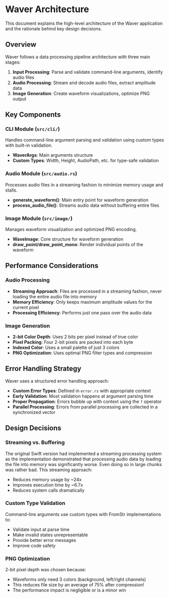# Waver Architecture

This document explains the high-level architecture of the Waver application
and the rationale behind key design decisions.

## Overview

Waver follows a data processing pipeline architecture with three main stages:

1. **Input Processing**: Parse and validate command-line arguments, identify audio files
2. **Audio Processing**: Stream and decode audio files, extract amplitude data
3. **Image Generation**: Create waveform visualizations, optimize PNG output

## Key Components

### CLI Module (`src/cli/`)
Handles command-line argument parsing and validation using custom types with built-in validation.

- **WaverArgs**: Main arguments structure
- **Custom Types**: Width, Height, AudioPath, etc. for type-safe validation

### Audio Module (`src/audio.rs`)
Processes audio files in a streaming fashion to minimize memory usage and stalls.

- **generate_waveform()**: Main entry point for waveform generation
- **process_audio_file()**: Streams audio data without buffering entire files

### Image Module (`src/image/`)
Manages waveform visualization and optimized PNG encoding.

- **WaveImage**: Core structure for waveform generation
- **draw_point/draw_point_mono**: Render individual points of the waveform

## Performance Considerations

### Audio Processing
- **Streaming Approach**: Files are processed in a streaming fashion, never loading the entire audio file into memory
- **Memory Efficiency**: Only keeps maximum amplitude values for the current pixel
- **Processing Efficiency**: Performs just one pass over the audio data

### Image Generation
- **2-bit Color Depth**: Uses 2 bits per pixel instead of true color
- **Pixel Packing**: Four 2-bit pixels are packed into each byte
- **Indexed Color**: Uses a small palette of just 3 colors
- **PNG Optimization**: Uses optimal PNG filter types and compression

## Error Handling Strategy

Waver uses a structured error handling approach:
- **Custom Error Types**: Defined in `error.rs` with appropriate context
- **Early Validation**: Most validation happens at argument parsing time
- **Proper Propagation**: Errors bubble up with context using the `?` operator
- **Parallel Processing**: Errors from parallel processing are collected in a synchronized vector

## Design Decisions

### Streaming vs. Buffering
The original Swift version had implemented a streaming processing system as the
implementation demonstrated that processing audio data by loading the
file into memory was significantly worse.  Even doing so in large chunks was
rather bad.  This streaming approach:
- Reduces memory usage by ~24x
- Improves execution time by ~6.7x
- Reduces system calls dramatically

### Custom Type Validation
Command-line arguments use custom types with FromStr implementations to:
- Validate input at parse time
- Make invalid states unrepresentable
- Provide better error messages
- Improve code safety

### PNG Optimization
2-bit pixel depth was chosen because:
- Waveforms only need 3 colors (background, left/right channels)
- This reduces file size by an average of 75% after compression!
- The performance impact is negligible or is a minor win